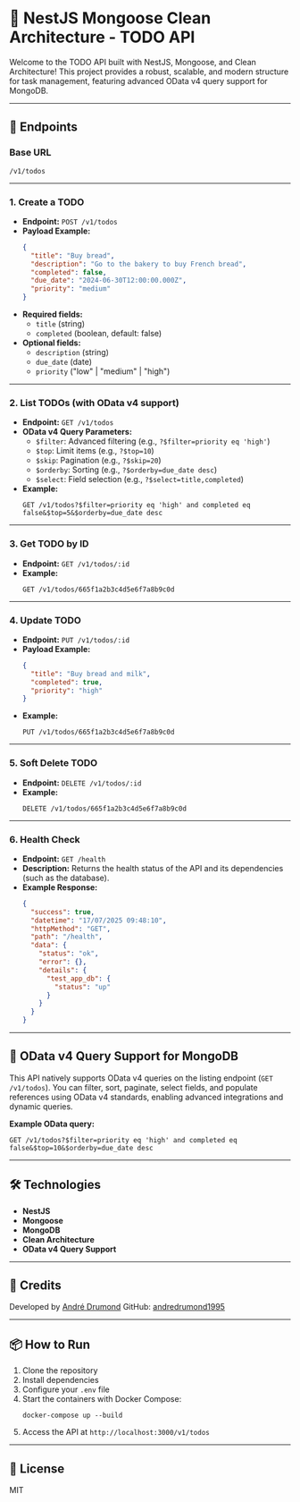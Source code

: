 # 📝 NestJS Mongoose Clean Architecture - TODO API

Welcome to the TODO API built with NestJS, Mongoose, and Clean Architecture!
This project provides a robust, scalable, and modern structure for task management, featuring advanced OData v4 query support for MongoDB.

---

## 🚀 Endpoints

### Base URL

```
/v1/todos
```

---

### 1. Create a TODO

- **Endpoint:** `POST /v1/todos`
- **Payload Example:**
  ```json
  {
    "title": "Buy bread",
    "description": "Go to the bakery to buy French bread",
    "completed": false,
    "due_date": "2024-06-30T12:00:00.000Z",
    "priority": "medium"
  }
  ```
- **Required fields:**
  - `title` (string)
  - `completed` (boolean, default: false)
- **Optional fields:**
  - `description` (string)
  - `due_date` (date)
  - `priority` ("low" | "medium" | "high")

---

### 2. List TODOs (with OData v4 support)

- **Endpoint:** `GET /v1/todos`
- **OData v4 Query Parameters:**
  - `$filter`: Advanced filtering (e.g., `?$filter=priority eq 'high'`)
  - `$top`: Limit items (e.g., `?$top=10`)
  - `$skip`: Pagination (e.g., `?$skip=20`)
  - `$orderby`: Sorting (e.g., `?$orderby=due_date desc`)
  - `$select`: Field selection (e.g., `?$select=title,completed`)
- **Example:**
  ```
  GET /v1/todos?$filter=priority eq 'high' and completed eq false&$top=5&$orderby=due_date desc
  ```

---

### 3. Get TODO by ID

- **Endpoint:** `GET /v1/todos/:id`
- **Example:**
  ```
  GET /v1/todos/665f1a2b3c4d5e6f7a8b9c0d
  ```

---

### 4. Update TODO

- **Endpoint:** `PUT /v1/todos/:id`
- **Payload Example:**
  ```json
  {
    "title": "Buy bread and milk",
    "completed": true,
    "priority": "high"
  }
  ```
- **Example:**
  ```
  PUT /v1/todos/665f1a2b3c4d5e6f7a8b9c0d
  ```

---

### 5. Soft Delete TODO

- **Endpoint:** `DELETE /v1/todos/:id`
- **Example:**
  ```
  DELETE /v1/todos/665f1a2b3c4d5e6f7a8b9c0d
  ```

---

### 6. Health Check

- **Endpoint:** `GET /health`
- **Description:**
  Returns the health status of the API and its dependencies (such as the database).
- **Example Response:**
  ```json
  {
    "success": true,
    "datetime": "17/07/2025 09:48:10",
    "httpMethod": "GET",
    "path": "/health",
    "data": {
      "status": "ok",
      "error": {},
      "details": {
        "test_app_db": {
          "status": "up"
        }
      }
    }
  }
  ```

---

## 🔎 OData v4 Query Support for MongoDB

This API natively supports OData v4 queries on the listing endpoint (`GET /v1/todos`).
You can filter, sort, paginate, select fields, and populate references using OData v4 standards, enabling advanced integrations and dynamic queries.

**Example OData query:**
```
GET /v1/todos?$filter=priority eq 'high' and completed eq false&$top=10&$orderby=due_date desc
```

---

## 🛠️ Technologies

- **NestJS**
- **Mongoose**
- **MongoDB**
- **Clean Architecture**
- **OData v4 Query Support**

---

## 👤 Credits

Developed by [André Drumond](https://www.linkedin.com/in/andre-drumond/)
GitHub: [andredrumond1995](https://github.com/andredrumond1995)

---

## 📦 How to Run

1. Clone the repository
2. Install dependencies
3. Configure your `.env` file
4. Start the containers with Docker Compose:
   ```
   docker-compose up --build
   ```
5. Access the API at `http://localhost:3000/v1/todos`

---

## 📄 License

MIT